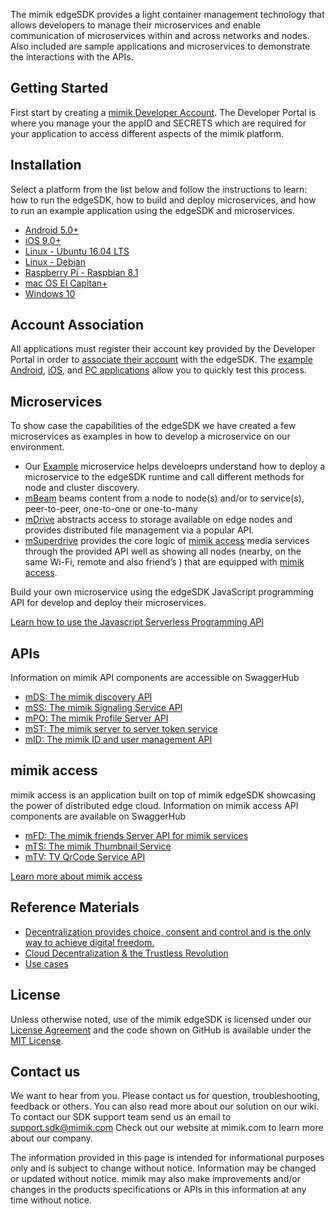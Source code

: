 The mimik edgeSDK provides a light container management technology that allows developers to manage their microservices and enable communication of microservices within and across networks and nodes. Also included are sample applications and microservices to demonstrate the interactions with the APIs.

## Getting Started

First start by creating a [mimik Developer Account](https://developers.mimik360.com/docs/1.1.0/getting-started/creating-a-developer-account.html). The Developer Portal is where you manage your the appID and SECRETS which are required for your application to access different aspects of the mimik platform.

## Installation

Select a platform from the list below and follow the instructions to learn: how to run the edgeSDK, how to build and deploy microservices, and how to run an example application using the edgeSDK and microservices.

- [Android 5.0+](https://developers.mimik360.com/docs/1.1.0/installation/android.html)
- [iOS 9.0+](https://developers.mimik360.com/docs/1.1.0/installation/ios.html)
- [Linux - Ubuntu 16.04 LTS](https://developers.mimik360.com/docs/1.1.0/installation/linux-ubuntu.html)
- [Linux - Debian](https://developers.mimik360.com/docs/1.1.0/installation/linux-debian.html)
- [Raspberry Pi - Raspbian 8.1](https://developers.mimik360.com/docs/1.1.0/installation/raspberry-pi.html)
- [mac OS El Capitan+](https://developers.mimik360.com/docs/1.1.0/installation/macos.html)
- [Windows 10](https://developers.mimik360.com/docs/1.1.0/installation/windows.html)

## Account Association

All applications must register their account key provided by the Developer Portal in order to [associate their account](https://developers.mimik360.com/docs/1.1.0/getting-started/account-association.html) with the edgeSDK. The [example Android](https://developers.mimik360.com/docs/1.1.0/example-apps/how-to-run-edgesdk-example-app-on-android.html), [iOS](https://developers.mimik360.com/docs/1.1.0/example-apps/how-to-run-edgesdk-example-app-on-ios.html), and [PC applications](https://developers.mimik360.com/docs/1.1.0/example-apps/how-to-run-edgesdk-example-app-on-linux-ubuntu.html) allow you to quickly test this process.

## Microservices

To show case the capabilities of the edgeSDK we have created a few microservices as examples in how to develop a microservice on our environment.

- Our [Example](https://developers.mimik360.com/docs/1.1.0/microservices/how-to-deploy-example-microservice.html) microservice helps develoeprs understand how to deploy a microservice to the edgeSDK runtime and call different methods for node and cluster discovery.
- [mBeam](https://developers.mimik360.com/docs/1.1.0/microservices/how-to-deploy-mbeam-microservice.html) beams content from a node to node(s) and/or to service(s), peer-to-peer, one-to-one or one-to-many
- [mDrive](https://developers.mimik360.com/docs/1.1.0/microservices/how-to-deploy-mdrive-microservice.html) abstracts access to storage available on edge nodes and provides distributed file management via a popular API.
- [mSuperdrive](https://developers.mimik360.com/docs/1.1.0/microservices/how-to-deploy-msuperdrive-microservice.html) provides the core logic of [mimik access](#access) media services through the provided API well as showing all nodes (nearby, on the same Wi-Fi, remote and also friend’s ) that are equipped with [mimik access](#access).

Build your own microservice using the edgeSDK JavaScript programming API for develop and deploy their microservices.

[Learn how to use the Javascript Serverless Programming API](https://developers.mimik360.com/docs/1.1.0/resources/how-to-use-mimik-serverless-javascript-programming-api.html)

## APIs

Information on mimik API components are accessible on SwaggerHub

- [mDS: The mimik discovery API](https://app.swaggerhub.com/apis/mimik/mDS)
- [mSS: The mimik Signaling Service API](https://app.swaggerhub.com/apis/mimik/mSS)
- [mPO: The mimik Profile Server API](https://app.swaggerhub.com/apis/mimik/mPO)
- [mST: The mimik server to server token service](https://app.swaggerhub.com/apis/mimik/mST)
- [mID: The mimik ID and user management API](https://app.swaggerhub.com/apis/mimik/mID)

## mimik access

mimik access is an application built on top of mimik edgeSDK showcasing the power of distributed edge cloud. Information on mimik access API components are available on SwaggerHub

- [mFD: The mimik friends Server API for mimik services](https://app.swaggerhub.com/apis/mimik/mFD)
- [mTS: The mimik Thumbnail Service](https://app.swaggerhub.com/apis/mimik/mTS)
- [mTV: TV QrCode Service API](https://app.swaggerhub.com/apis/mimik/mTV)

[Learn more about mimik access](http://access.mimik.com)

## Reference Materials

- [Decentralization provides choice, consent and control and is the only way to achieve digital freedom.](https://mimik.com/siavash-alamouti-keynote-at-ieee-pimrc17)
- [Cloud Decentralization & the Trustless Revolution](https://mimik.com/cloud-decentralization-trustless-revolution)
- [Use cases](https://mimik.com/use-cases)

## License

Unless otherwise noted, use of the mimik edgeSDK is licensed under our [License Agreement](/license.html) and the code shown on GitHub is available under the [MIT License](http://opensource.org/licenses/MIT).

## Contact us

We want to hear from you. Please contact us for question, troubleshooting, feedback or others. You can also read more about our solution on our wiki. To contact our SDK support team send us an email to [support.sdk@mimik.com](mailto:support.sdk@mimik.com) Check out our website at mimik.com to learn more about our company.

The information provided in this page is intended for informational purposes only and is subject to change without notice. Information may be changed or updated without notice. mimik may also make improvements and/or changes in the products specifications or APIs in this information at any time without notice.